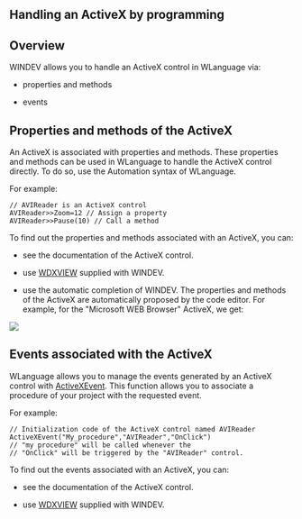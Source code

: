 
## Handling an ActiveX by programming
			



<a name="NOTE1"></a>
<a name="NOTE1_1"></a>


## Overview
<a name="overview_ELTTEXTE000111"></a>
WINDEV allows you to handle an ActiveX control in WLanguage via:

- properties and methods

- events




<a name="NOTE2"></a>
<a name="NOTE2_1"></a>


## Properties and methods of the ActiveX
<a name="properties_and_methods_the_activex_ELTTEXTE000135"></a>
An ActiveX is associated with properties and methods. These properties and methods can be used in WLanguage to handle the ActiveX control directly. To do so, use the Automation syntax of WLanguage.

For example:


```wl
// AVIReader is an ActiveX control
AVIReader>>Zoom=12 // Assign a property
AVIReader>>Pause(10) // Call a method
```

<a name="NOTE2_2"></a>
To find out the properties and methods associated with an ActiveX, you can:

- see the documentation of the ActiveX control.

- use [WDXVIEW](../WDXView/3526002.md) supplied with WINDEV.

- use the automatic completion of WINDEV. The properties and methods of the ActiveX are automatically proposed by the code editor. For example, for the "Microsoft WEB Browser" ActiveX, we get:




![](https://doc.pcsoft.fr/en-US/images/image.awp?langid=3&name=ActiveX_Completion.gif)


<a name="NOTE3"></a>
<a name="NOTE3_1"></a>


## Events associated with the ActiveX
<a name="events_associated_with_the_activex_ELTTEXTE000165"></a>
WLanguage allows you to manage the events generated by an ActiveX control with [ActiveXEvent](../WDLang1/3025010.md). This function allows you to associate a procedure of your project with the requested event.

For example:


```wl
// Initialization code of the ActiveX control named AVIReader
ActiveXEvent("My_procedure","AVIReader","OnClick")
// "my procedure" will be called whenever the 
// "OnClick" will be triggered by the "AVIReader" control.
```


To find out the events associated with an ActiveX, you can:

- see the documentation of the ActiveX control.

- use [WDXVIEW](../WDXView/3526002.md) supplied with WINDEV.





